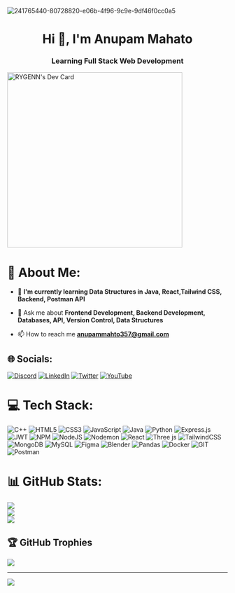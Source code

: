 ![241765440-80728820-e06b-4f96-9c9e-9df46f0cc0a5](https://github.com/khushis28/khushis28/assets/131535612/411f567c-8512-44e3-bdf8-b7fcef10b23d)

<h1 align="center">Hi 👋, I'm Anupam Mahato</h1>
<h3 align="center">Learning Full Stack Web Development</h3>

<a href="https://app.daily.dev/anupammahato"><img src="https://api.daily.dev/devcards/afc1c4222f77448fbb809410854892e2.png?r=5gd" width="400" alt="RYGENN's Dev Card"/></a>


# 💫 About Me:

- 🌱 **I'm currently learning Data Structures in Java, React,Tailwind CSS, Backend, Postman API**

- 💬 Ask me about **Frontend Development, Backend Development, Databases, API, Version Control, Data Structures**

- 📫 How to reach me **anupammahto357@gmail.com**


## 🌐 Socials:
[![Discord](https://img.shields.io/badge/Discord-%237289DA.svg?logo=discord&logoColor=white)](https://discord.gg/https://discordapp.com/) [![LinkedIn](https://img.shields.io/badge/LinkedIn-%230077B5.svg?logo=linkedin&logoColor=white)](https://linkedin.com/in/https://www.linkedin.com/in/) [![Twitter](https://img.shields.io/badge/Twitter-%231DA1F2.svg?logo=Twitter&logoColor=white)](https://twitter.com/https://twitter.com/) [![YouTube](https://img.shields.io/badge/YouTube-%23FF0000.svg?logo=YouTube&logoColor=white)](https://youtube.com/@https://www.youtube.com/) 

# 💻 Tech Stack:
![C++](https://img.shields.io/badge/c++-%2300599C.svg?style=plastic&logo=c%2B%2B&logoColor=white) ![HTML5](https://img.shields.io/badge/html5-%23E34F26.svg?style=plastic&logo=html5&logoColor=white) ![CSS3](https://img.shields.io/badge/css3-%231572B6.svg?style=plastic&logo=css3&logoColor=white) ![JavaScript](https://img.shields.io/badge/javascript-%23323330.svg?style=plastic&logo=javascript&logoColor=%23F7DF1E) ![Java](https://img.shields.io/badge/java-%23ED8B00.svg?style=plastic&logo=openjdk&logoColor=white) ![Python](https://img.shields.io/badge/python-3670A0?style=plastic&logo=python&logoColor=ffdd54) ![Express.js](https://img.shields.io/badge/express.js-%23404d59.svg?style=plastic&logo=express&logoColor=%2361DAFB) ![JWT](https://img.shields.io/badge/JWT-black?style=plastic&logo=JSON%20web%20tokens) ![NPM](https://img.shields.io/badge/NPM-%23CB3837.svg?style=plastic&logo=npm&logoColor=white) ![NodeJS](https://img.shields.io/badge/node.js-6DA55F?style=plastic&logo=node.js&logoColor=white) ![Nodemon](https://img.shields.io/badge/NODEMON-%23323330.svg?style=plastic&logo=nodemon&logoColor=%BBDEAD) ![React](https://img.shields.io/badge/react-%2320232a.svg?style=plastic&logo=react&logoColor=%2361DAFB) ![Three js](https://img.shields.io/badge/threejs-black?style=plastic&logo=three.js&logoColor=white) ![TailwindCSS](https://img.shields.io/badge/tailwindcss-%2338B2AC.svg?style=plastic&logo=tailwind-css&logoColor=white) ![MongoDB](https://img.shields.io/badge/MongoDB-%234ea94b.svg?style=plastic&logo=mongodb&logoColor=white) ![MySQL](https://img.shields.io/badge/mysql-%2300000f.svg?style=plastic&logo=mysql&logoColor=white) ![Figma](https://img.shields.io/badge/figma-%23F24E1E.svg?style=plastic&logo=figma&logoColor=white) ![Blender](https://img.shields.io/badge/blender-%23F5792A.svg?style=plastic&logo=blender&logoColor=white) ![Pandas](https://img.shields.io/badge/pandas-%23150458.svg?style=plastic&logo=pandas&logoColor=white)  ![Docker](https://img.shields.io/badge/docker-%230db7ed.svg?style=plastic&logo=docker&logoColor=white) ![GIT](https://img.shields.io/badge/Git-fc6d26?style=plastic&logo=git&logoColor=white) ![Postman](https://img.shields.io/badge/Postman-FF6C37?style=plastic&logo=postman&logoColor=white) 
# 📊 GitHub Stats:
![](https://github-readme-stats.vercel.app/api?username=RYGENN&theme=synthwave&hide_border=false&include_all_commits=true&count_private=false)<br/>
![](https://github-readme-streak-stats.herokuapp.com/?user=RYGENN&theme=synthwave&hide_border=false)<br/>
![](https://github-readme-stats.vercel.app/api/top-langs/?username=RYGENN&theme=synthwave&hide_border=false&include_all_commits=true&count_private=false&layout=compact)

## 🏆 GitHub Trophies
![](https://github-profile-trophy.vercel.app/?username=RYGENN&theme=discord&no-frame=false&no-bg=true&margin-w=4)


---
[![](https://visitcount.itsvg.in/api?id=RYGENN&icon=0&color=0)](https://visitcount.itsvg.in)
